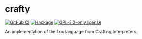 # crafty

[![GitHub CI](https://github.com/patrickt/crafty/workflows/CI/badge.svg)](https://github.com/patrickt/crafty/actions)
[![Hackage](https://img.shields.io/hackage/v/crafty.svg?logo=haskell)](https://hackage.haskell.org/package/crafty)
[![GPL-3.0-only license](https://img.shields.io/badge/license-GPL--3.0--only-blue.svg)](LICENSE)

An implementation of the Lox language from Crafting Interpreters.
